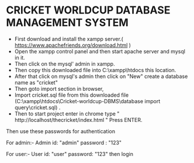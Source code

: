 # CRICKET WORLDCUP DATABASE MANAGEMENT SYSTEM
  * First download and install the xampp server.( https://www.apachefriends.org/download.html )
  * Open the xampp control panel and then start apache server and mysql in it.
  * Then click on the mysql' admin in xampp.
  * Then copy this downloaded file into C:\xampp\htdocs this location.
  * After that click on mysql's admin then click on "New" create a database name as "cricket"  
  * Then goto import section in browser,
  * Import cricket.sql file from this downloaded file (C:\xampp\htdocs\Cricket-worldcup-DBMS\database import query\cricket.sql) .
  * Then to start project enter in chrome type " http://localhost/thecricket/index.html " Press ENTER.

Then use these passwords for authentication

For admin:- 
Admin id: "admin" password : "123"

For user:- 
User id: "user" password: "123" then login
